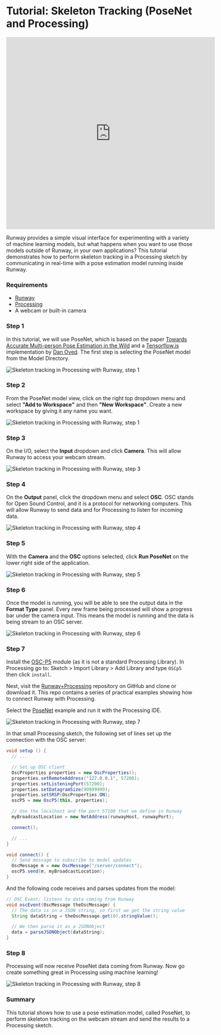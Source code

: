 # Tutorial: Skeleton Tracking (PoseNet and Processing)

<div id="video-container">
<iframe width="560" height="515" src="https://www.youtube.com/embed/7btNir5L8Jc" frameborder="0" allow="accelerometer; autoplay; encrypted-media; gyroscope; picture-in-picture" allowfullscreen></iframe>
</div>

Runway provides a simple visual interface for experimenting with a variety of machine learning models, but what happens when you want to use those models outside of Runway, in your own applications? This tutorial demonstrates how to perform skeleton tracking in a Processing sketch by communicating in real-time with a pose estimation model running inside Runway.

### Requirements

- [Runway](https://runwayml.com/)
- [Processing](https://processing.org/download/)
- A webcam or built-in camera

### Step 1

In this tutorial, we will use PoseNet, which is based on the paper [Towards Accurate Multi-person Pose Estimation in the Wild](https://arxiv.org/abs/1701.01779) and a [Tensorflow.js](https://js.tensorflow.org/) implementation by [Dan Oved](https://www.danioved.com/). The first step is selecting the PoseNet model from the Model Directory.

![Skeleton tracking in Processing with Runway, step 1](assets/images/tutorials/tutorial_posenet/01_select_model.png)

### Step 2

From the PoseNet model view, click on the right top dropdown menu and select **"Add to Workspace"** and then **"New Workspace"**. Create a new workspace by giving it any name you want.

![Skeleton tracking in Processing with Runway, step 1](assets/images/tutorials/tutorial_posenet/posenet02.png)

### Step 3

On the I/O, select the **Input** dropdown and click **Camera**. This will allow Runway to access your webcam stream.

![Skeleton tracking in Processing with Runway, step 3](assets/images/tutorials/tutorial_posenet//3_select_camera_input.png)


### Step 4

On the **Output** panel, click the dropdown menu and select **OSC**. OSC stands for Open Sound Control, and it is a protocol for networking computers. This will allow Runway to send data and for Processing to listen for incoming data.

![Skeleton tracking in Processing with Runway, step 4](assets/images/tutorials/tutorial_posenet//4_select_osc_output.png)

### Step 5

With the **Camera** and the **OSC** options selected, click **Run PoseNet** on the lower right side of the application.

![Skeleton tracking in Processing with Runway, step 5](assets/images/tutorials/tutorial_posenet//5_run_posenet.png)

### Step 6

Once the model is running, you will be able to see the output data in the **Format Type** panel. Every new frame being processed will show a progress bar under the camera input. This means the model is running and the data is being stream to an OSC server.

![Skeleton tracking in Processing with Runway, step 6](assets/images/tutorials/tutorial_posenet//6_posenet_running.png)

### Step 7

Install the [OSC-P5](http://www.sojamo.de/libraries/oscP5/) module (as it is not a standard Processing Library). In Processing go to: Sketch > Import Library > Add Library and type `OSCp5` then click `install`.

Nest, visit the [Runway+Processing](https://github.com/runwayml/processing) repository on GitHub and clone or download it. This repo contains a series of practical examples showing how to connect Runway with Processing.

Select the [PoseNet](https://github.com/runwayml/processing/blob/master/posenet/posenet.pde) example and run it with the Processing IDE.

![Skeleton tracking in Processing with Runway, step 7](assets/images/tutorials/tutorial_posenet//7_open_processing_sketch.png)

In that small Processing sketch, the following set of lines set up the connection with the OSC server:

```java
void setup () {
  // ...

  // Set up OSC client
  OscProperties properties = new OscProperties();
  properties.setRemoteAddress("127.0.0.1", 57200);
  properties.setListeningPort(57200);
  properties.setDatagramSize(99999999);
  properties.setSRSP(OscProperties.ON);
  oscP5 = new OscP5(this, properties);

  // Use the localhost and the port 57100 that we define in Runway
  myBroadcastLocation = new NetAddress(runwayHost, runwayPort);

  connect();

  // ...
}

void connect() {
  // Send message to subscribe to model updates
  OscMessage m = new OscMessage("/server/connect");
  oscP5.send(m, myBroadcastLocation);
}
```

And the following code receives and parses updates from the model:

```java
// OSC Event: listens to data coming from Runway
void oscEvent(OscMessage theOscMessage) {
  // The data is in a JSON string, so first we get the string value
  String dataString = theOscMessage.get(0).stringValue();

  // We then parse it as a JSONObject
  data = parseJSONObject(dataString);
}
```

### Step 8

Processing will now receive PoseNet data coming from Runway. Now go create something great in Processing using machine learning!

![Skeleton tracking in Processing with Runway, step  8](assets/images/tutorials/tutorial_posenet//8_voila.png)

### Summary

This tutorial shows how to use a pose estimation model, called PoseNet, to perform skeleton tracking on the webcam stream and send the results to a Processing sketch.
